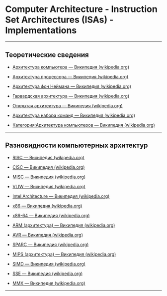 # Computer Architecture - Instruction Set Architectures (ISAs) - Implementations

---

## Теоретические сведения

* [Архитектура компьютера — Википедия (wikipedia.org)](https://ru.wikipedia.org/wiki/%D0%90%D1%80%D1%85%D0%B8%D1%82%D0%B5%D0%BA%D1%82%D1%83%D1%80%D0%B0_%D0%BA%D0%BE%D0%BC%D0%BF%D1%8C%D1%8E%D1%82%D0%B5%D1%80%D0%B0)

* [Архитектура процессора — Википедия (wikipedia.org)](https://ru.wikipedia.org/wiki/%D0%90%D1%80%D1%85%D0%B8%D1%82%D0%B5%D0%BA%D1%82%D1%83%D1%80%D0%B0_%D0%BF%D1%80%D0%BE%D1%86%D0%B5%D1%81%D1%81%D0%BE%D1%80%D0%B0)

* [Архитектура фон Неймана — Википедия (wikipedia.org)](https://ru.wikipedia.org/wiki/%D0%90%D1%80%D1%85%D0%B8%D1%82%D0%B5%D0%BA%D1%82%D1%83%D1%80%D0%B0_%D1%84%D0%BE%D0%BD_%D0%9D%D0%B5%D0%B9%D0%BC%D0%B0%D0%BD%D0%B0)

* [Гарвардская архитектура — Википедия (wikipedia.org)](https://ru.wikipedia.org/wiki/%D0%93%D0%B0%D1%80%D0%B2%D0%B0%D1%80%D0%B4%D1%81%D0%BA%D0%B0%D1%8F_%D0%B0%D1%80%D1%85%D0%B8%D1%82%D0%B5%D0%BA%D1%82%D1%83%D1%80%D0%B0)

* [Открытая архитектура — Википедия (wikipedia.org)](https://ru.wikipedia.org/wiki/%D0%9E%D1%82%D0%BA%D1%80%D1%8B%D1%82%D0%B0%D1%8F_%D0%B0%D1%80%D1%85%D0%B8%D1%82%D0%B5%D0%BA%D1%82%D1%83%D1%80%D0%B0)

* [Архитектура набора команд — Википедия (wikipedia.org)](https://ru.wikipedia.org/wiki/%D0%90%D1%80%D1%85%D0%B8%D1%82%D0%B5%D0%BA%D1%82%D1%83%D1%80%D0%B0_%D0%BD%D0%B0%D0%B1%D0%BE%D1%80%D0%B0_%D0%BA%D0%BE%D0%BC%D0%B0%D0%BD%D0%B4)

* [Категория:Архитектура компьютеров — Википедия (wikipedia.org)](https://ru.wikipedia.org/wiki/%D0%9A%D0%B0%D1%82%D0%B5%D0%B3%D0%BE%D1%80%D0%B8%D1%8F:%D0%90%D1%80%D1%85%D0%B8%D1%82%D0%B5%D0%BA%D1%82%D1%83%D1%80%D0%B0_%D0%BA%D0%BE%D0%BC%D0%BF%D1%8C%D1%8E%D1%82%D0%B5%D1%80%D0%BE%D0%B2)

---

## Разновидности компьютерных архитектур

* [RISC — Википедия (wikipedia.org)](https://ru.wikipedia.org/wiki/RISC)

* [CISC — Википедия (wikipedia.org)](https://ru.wikipedia.org/wiki/CISC)

* [MISC — Википедия (wikipedia.org)](https://ru.wikipedia.org/wiki/MISC)

* [VLIW — Википедия (wikipedia.org)](https://ru.wikipedia.org/wiki/VLIW)

* [Intel Architecture — Википедия (wikipedia.org)](https://ru.wikipedia.org/wiki/Intel_Architecture)

* [x86 — Википедия (wikipedia.org)](https://ru.wikipedia.org/wiki/X86)

* [x86-64 — Википедия (wikipedia.org)](https://ru.wikipedia.org/wiki/X86-64)

* [ARM (архитектура) — Википедия (wikipedia.org)](https://ru.wikipedia.org/wiki/ARM_(%D0%B0%D1%80%D1%85%D0%B8%D1%82%D0%B5%D0%BA%D1%82%D1%83%D1%80%D0%B0))

* [AVR — Википедия (wikipedia.org)](https://ru.wikipedia.org/wiki/AVR)

* [SPARC — Википедия (wikipedia.org)](https://ru.wikipedia.org/wiki/SPARC)

* [MIPS (архитектура) — Википедия (wikipedia.org)](https://ru.wikipedia.org/wiki/MIPS_(%D0%B0%D1%80%D1%85%D0%B8%D1%82%D0%B5%D0%BA%D1%82%D1%83%D1%80%D0%B0))

* [SIMD — Википедия (wikipedia.org)](https://ru.wikipedia.org/wiki/SIMD)

* [SSE — Википедия (wikipedia.org)](https://ru.wikipedia.org/wiki/SSE)

* [MMX — Википедия (wikipedia.org)](https://ru.wikipedia.org/wiki/MMX)

---
